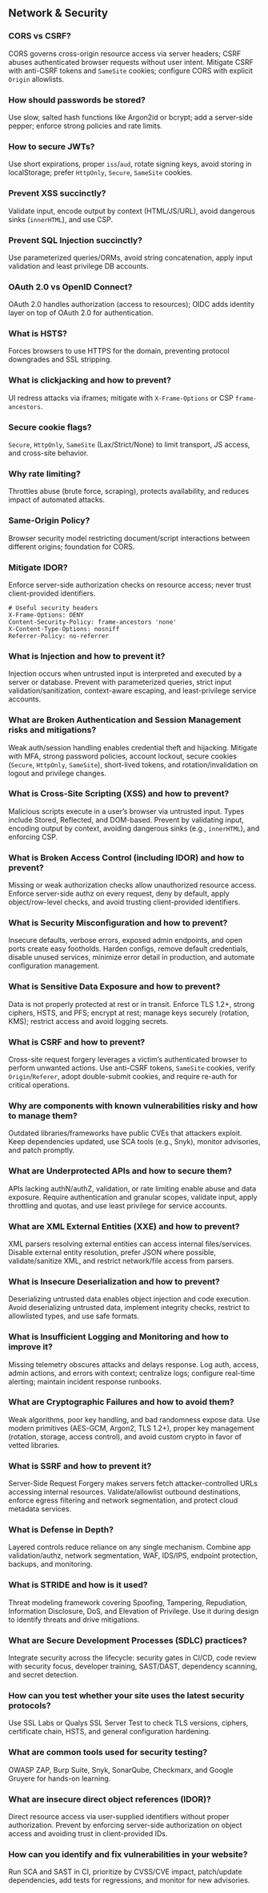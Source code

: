 ## Network & Security

### CORS vs CSRF?
CORS governs cross-origin resource access via server headers; CSRF abuses authenticated browser requests without user intent. Mitigate CSRF with anti-CSRF tokens and `SameSite` cookies; configure CORS with explicit `Origin` allowlists.

### How should passwords be stored?
Use slow, salted hash functions like Argon2id or bcrypt; add a server-side pepper; enforce strong policies and rate limits.

### How to secure JWTs?
Use short expirations, proper `iss`/`aud`, rotate signing keys, avoid storing in localStorage; prefer `HttpOnly`, `Secure`, `SameSite` cookies.

### Prevent XSS succinctly?
Validate input, encode output by context (HTML/JS/URL), avoid dangerous sinks (`innerHTML`), and use CSP.

### Prevent SQL Injection succinctly?
Use parameterized queries/ORMs, avoid string concatenation, apply input validation and least privilege DB accounts.

### OAuth 2.0 vs OpenID Connect?
OAuth 2.0 handles authorization (access to resources); OIDC adds identity layer on top of OAuth 2.0 for authentication.

### What is HSTS?
Forces browsers to use HTTPS for the domain, preventing protocol downgrades and SSL stripping.

### What is clickjacking and how to prevent?
UI redress attacks via iframes; mitigate with `X-Frame-Options` or CSP `frame-ancestors`.

### Secure cookie flags?
`Secure`, `HttpOnly`, `SameSite` (Lax/Strict/None) to limit transport, JS access, and cross-site behavior.

### Why rate limiting?
Throttles abuse (brute force, scraping), protects availability, and reduces impact of automated attacks.

### Same-Origin Policy?
Browser security model restricting document/script interactions between different origins; foundation for CORS.

### Mitigate IDOR?
Enforce server-side authorization checks on resource access; never trust client-provided identifiers.

```
# Useful security headers
X-Frame-Options: DENY
Content-Security-Policy: frame-ancestors 'none'
X-Content-Type-Options: nosniff
Referrer-Policy: no-referrer
```

### What is Injection and how to prevent it?
Injection occurs when untrusted input is interpreted and executed by a server or database. Prevent with parameterized queries, strict input validation/sanitization, context-aware escaping, and least-privilege service accounts.

### What are Broken Authentication and Session Management risks and mitigations?
Weak auth/session handling enables credential theft and hijacking. Mitigate with MFA, strong password policies, account lockout, secure cookies (`Secure`, `HttpOnly`, `SameSite`), short-lived tokens, and rotation/invalidation on logout and privilege changes.

### What is Cross-Site Scripting (XSS) and how to prevent?
Malicious scripts execute in a user’s browser via untrusted input. Types include Stored, Reflected, and DOM-based. Prevent by validating input, encoding output by context, avoiding dangerous sinks (e.g., `innerHTML`), and enforcing CSP.

### What is Broken Access Control (including IDOR) and how to prevent?
Missing or weak authorization checks allow unauthorized resource access. Enforce server-side authz on every request, deny by default, apply object/row-level checks, and avoid trusting client-provided identifiers.

### What is Security Misconfiguration and how to prevent?
Insecure defaults, verbose errors, exposed admin endpoints, and open ports create easy footholds. Harden configs, remove default credentials, disable unused services, minimize error detail in production, and automate configuration management.

### What is Sensitive Data Exposure and how to prevent?
Data is not properly protected at rest or in transit. Enforce TLS 1.2+, strong ciphers, HSTS, and PFS; encrypt at rest; manage keys securely (rotation, KMS); restrict access and avoid logging secrets.

### What is CSRF and how to prevent?
Cross-site request forgery leverages a victim’s authenticated browser to perform unwanted actions. Use anti-CSRF tokens, `SameSite` cookies, verify `Origin`/`Referer`, adopt double-submit cookies, and require re-auth for critical operations.

### Why are components with known vulnerabilities risky and how to manage them?
Outdated libraries/frameworks have public CVEs that attackers exploit. Keep dependencies updated, use SCA tools (e.g., Snyk), monitor advisories, and patch promptly.

### What are Underprotected APIs and how to secure them?
APIs lacking authN/authZ, validation, or rate limiting enable abuse and data exposure. Require authentication and granular scopes, validate input, apply throttling and quotas, and use least privilege for service accounts.

### What are XML External Entities (XXE) and how to prevent?
XML parsers resolving external entities can access internal files/services. Disable external entity resolution, prefer JSON where possible, validate/sanitize XML, and restrict network/file access from parsers.

### What is Insecure Deserialization and how to prevent?
Deserializing untrusted data enables object injection and code execution. Avoid deserializing untrusted data, implement integrity checks, restrict to allowlisted types, and use safe formats.

### What is Insufficient Logging and Monitoring and how to improve it?
Missing telemetry obscures attacks and delays response. Log auth, access, admin actions, and errors with context; centralize logs; configure real-time alerting; maintain incident response runbooks.

### What are Cryptographic Failures and how to avoid them?
Weak algorithms, poor key handling, and bad randomness expose data. Use modern primitives (AES-GCM, Argon2, TLS 1.2+), proper key management (rotation, storage, access control), and avoid custom crypto in favor of vetted libraries.

### What is SSRF and how to prevent it?
Server-Side Request Forgery makes servers fetch attacker-controlled URLs accessing internal resources. Validate/allowlist outbound destinations, enforce egress filtering and network segmentation, and protect cloud metadata services.

### What is Defense in Depth?
Layered controls reduce reliance on any single mechanism. Combine app validation/authz, network segmentation, WAF, IDS/IPS, endpoint protection, backups, and monitoring.

### What is STRIDE and how is it used?
Threat modeling framework covering Spoofing, Tampering, Repudiation, Information Disclosure, DoS, and Elevation of Privilege. Use it during design to identify threats and drive mitigations.

### What are Secure Development Processes (SDLC) practices?
Integrate security across the lifecycle: security gates in CI/CD, code review with security focus, developer training, SAST/DAST, dependency scanning, and secret detection.

### How can you test whether your site uses the latest security protocols?
Use SSL Labs or Qualys SSL Server Test to check TLS versions, ciphers, certificate chain, HSTS, and general configuration hardening.

### What are common tools used for security testing?
OWASP ZAP, Burp Suite, Snyk, SonarQube, Checkmarx, and Google Gruyere for hands-on learning.

### What are insecure direct object references (IDOR)?
Direct resource access via user-supplied identifiers without proper authorization. Prevent by enforcing server-side authorization on object access and avoiding trust in client-provided IDs.

### How can you identify and fix vulnerabilities in your website?
Run SCA and SAST in CI, prioritize by CVSS/CVE impact, patch/update dependencies, add tests for regressions, and monitor for new advisories.
